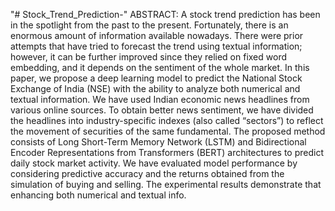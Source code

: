 "# Stock_Trend_Prediction-" 
ABSTRACT:
A stock trend prediction has been in the spotlight from the past to the present. Fortunately, there is an enormous amount of information available nowadays. There were prior attempts that have tried to forecast the trend using textual information; however, it can be further improved since they relied on fixed word embedding, and it depends on the sentiment of the whole market. In this paper, we propose a deep learning model to predict the National Stock Exchange of India (NSE) with the ability to analyze both numerical and textual information. We have used Indian economic news headlines from various online sources. To obtain better news sentiment, we have divided the headlines into industry-specific indexes (also called “sectors”) to reflect the movement of securities of the same fundamental. The proposed method consists of Long Short-Term Memory Network (LSTM) and Bidirectional Encoder Representations from Transformers (BERT) architectures to predict daily stock market activity. We have evaluated model performance by considering predictive accuracy and the returns obtained from the simulation of buying and selling. The experimental results demonstrate that enhancing both numerical and textual info.
